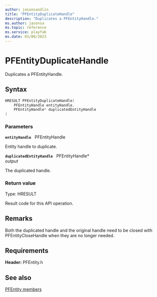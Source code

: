 ```yaml
---
author: jasonsandlin
title: "PFEntityDuplicateHandle"
description: "Duplicates a PFEntityHandle."
ms.author: jasonsa
ms.topic: reference
ms.service: playfab
ms.date: 03/09/2023
---
```


# PFEntityDuplicateHandle  

Duplicates a PFEntityHandle.  

## Syntax  
  
```cpp
HRESULT PFEntityDuplicateHandle(  
    PFEntityHandle entityHandle,  
    PFEntityHandle* duplicatedEntityHandle  
)  
```  
  
### Parameters  
  
**`entityHandle`** &nbsp; PFEntityHandle  
  
Entity handle to duplicate.  
  
**`duplicatedEntityHandle`** &nbsp; PFEntityHandle*  
*output*  
  
The duplicated handle.  
  
  
### Return value
Type: HRESULT
  
Result code for this API operation.
  
## Remarks  
  
Both the duplicated handle and the original handle need to be closed with PFEntityCloseHandle when they are no longer needed.
  
## Requirements  
  
**Header:** PFEntity.h
  
## See also  
[PFEntity members](../pfentity_members.md)  

  
  
